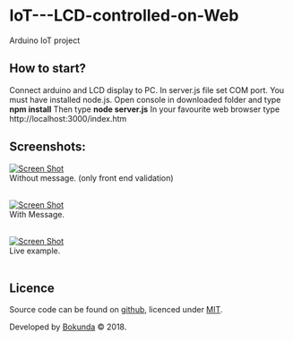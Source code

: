 # IoT---LCD-controlled-on-Web
Arduino IoT project

## How to start? ##
Connect arduino and LCD display to PC.
In server.js file set COM port.
You must have installed node.js.
Open console in downloaded folder and type **npm install**
Then type **node server.js**
In your favourite web browser type http://localhost:3000/index.htm

## Screenshots:

[![Screen Shot](https://i.imgur.com/Kz2ViSC.png)](#)<br>
Without message. (only front end validation)<br><br>

[![Screen Shot](https://i.imgur.com/yGm0aKQ.png)](#)<br>
With Message.<br><br>

[![Screen Shot](https://i.imgur.com/8R9Zm12.png)](#)<br>
Live example.<br><br>

## Licence

Source code can be found on [github](https://github.com/georgeOsdDev/markdown-edit), licenced under [MIT](http://opensource.org/licenses/mit-license.php).

Developed by [Bokunda](#) 
© 2018.

